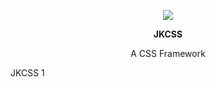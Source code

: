 <p align="center">
   <img src="https://avatars.githubusercontent.com/u/111488170?s=200&v=4">
</p>
<p align="center"><b>JKCSS</b></p>
<p align="center">A CSS Framework</p>

<p>JKCSS 1</p>




